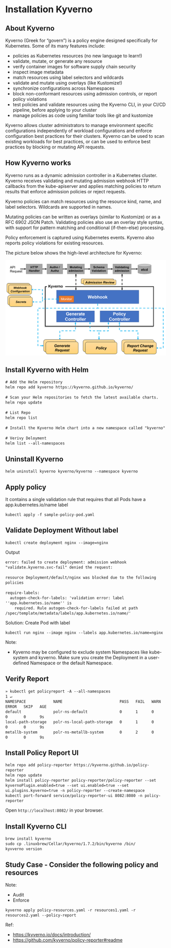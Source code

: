 # Installation Kyverno

## About Kyverno
Kyverno (Greek for “govern”) is a policy engine designed specifically for Kubernetes. Some of its many features include:

- policies as Kubernetes resources (no new language to learn!)
- validate, mutate, or generate any resource
- verify container images for software supply chain security
- inspect image metadata
- match resources using label selectors and wildcards
- validate and mutate using overlays (like Kustomize!)
- synchronize configurations across Namespaces
- block non-conformant resources using admission controls, or report policy violations
- test policies and validate resources using the Kyverno CLI, in your CI/CD pipeline, before applying to your cluster
- manage policies as code using familiar tools like git and kustomize

Kyverno allows cluster administrators to manage environment specific configurations independently of workload configurations and enforce configuration best practices for their clusters. Kyverno can be used to scan existing workloads for best practices, or can be used to enforce best practices by blocking or mutating API requests.

## How Kyverno works 

Kyverno runs as a dynamic admission controller in a Kubernetes cluster. Kyverno receives validating and mutating admission webhook HTTP callbacks from the kube-apiserver and applies matching policies to return results that enforce admission policies or reject requests.

Kyverno policies can match resources using the resource kind, name, and label selectors. Wildcards are supported in names.

Mutating policies can be written as overlays (similar to Kustomize) or as a RFC 6902 JSON Patch. Validating policies also use an overlay style syntax, with support for pattern matching and conditional (if-then-else) processing.

Policy enforcement is captured using Kubernetes events. Kyverno also reports policy violations for existing resources.

The picture below shows the high-level architecture for Kyverno:

![Kyverno](gambar/kyverno-architecture.png)

## Install Kyverno with Helm
```
# Add the Helm repository
helm repo add kyverno https://kyverno.github.io/kyverno/

# Scan your Helm repositories to fetch the latest available charts.
helm repo update

# List Repo
helm repo list

# Install the Kyverno Helm chart into a new namespace called "kyverno"

# Verivy Deloyment
helm list --all-namespaces
```

## Uninstall Kyverno
```
helm uninstall kyverno kyverno/kyverno --namespace kyverno
```

## Apply policy
It contains a single validation rule that requires that all Pods have a app.kubernetes.io/name label

```
kubectl apply -f sample-policy-pod.yaml
```

## Validate Deployment Without label
```
kubectl create deployment nginx --image=nginx
```
Output
```
error: failed to create deployment: admission webhook "validate.kyverno.svc-fail" denied the request: 

resource Deployment/default/nginx was blocked due to the following policies

require-labels:
  autogen-check-for-labels: 'validation error: label ''app.kubernetes.io/name'' is
    required. Rule autogen-check-for-labels failed at path /spec/template/metadata/labels/app.kubernetes.io/name/'
```
Solution: Create Pod with label
```
kubectl run nginx --image nginx --labels app.kubernetes.io/name=nginx
```
Note:
- Kyverno may be configured to exclude system Namespaces like kube-system and kyverno. Make sure you create the Deployment in a user-defined Namespace or the default Namespace. 

## Verify Report
```
» kubectl get policyreport -A --all-namespaces                                                           1 ↵ 
NAMESPACE            NAME                         PASS   FAIL   WARN   ERROR   SKIP   AGE
default              polr-ns-default              0      1      0      0       0      9s
local-path-storage   polr-ns-local-path-storage   0      1      0      0       0      9s
metallb-system       polr-ns-metallb-system       0      2      0      0       0      9s
```

## Install Policy Report UI
```
helm repo add policy-reporter https://kyverno.github.io/policy-reporter
helm repo update
helm install policy-reporter policy-reporter/policy-reporter --set kyvernoPlugin.enabled=true --set ui.enabled=true --set ui.plugins.kyverno=true -n policy-reporter --create-namespace
kubectl port-forward service/policy-reporter-ui 8082:8080 -n policy-reporter
```
Open `http://localhost:8082/` in your browser.

## Install Kyverno CLI
```
brew install kyverno
sudo cp .linuxbrew/Cellar/kyverno/1.7.2/bin/kyverno /bin/
kyvverno version
```

## Study Case - Consider the following policy and resources
Note:
- Audit
- Enforce
```
kyverno apply policy-resources.yaml -r resources1.yaml -r resources2.yaml --policy-report
```

Ref:
- https://kyverno.io/docs/introduction/
- https://github.com/kyverno/policy-reporter#readme